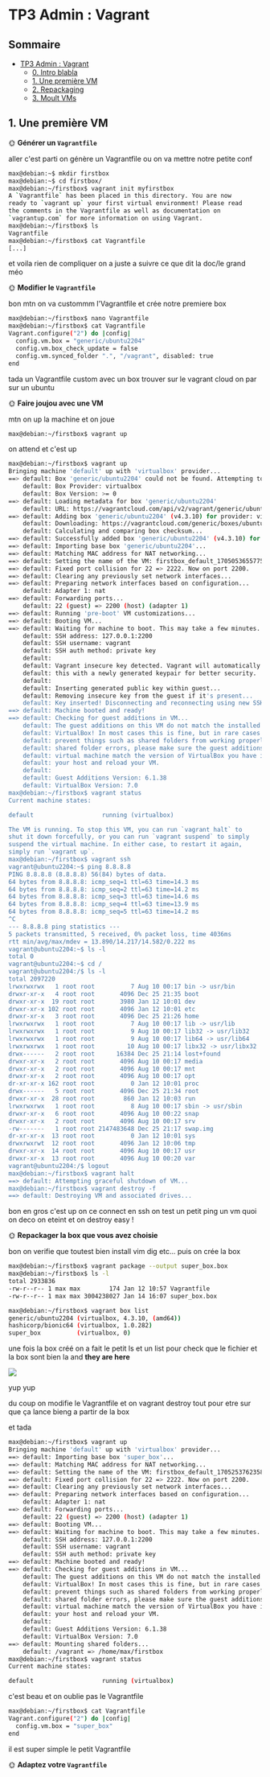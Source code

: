 # TP3 Admin : Vagrant


## Sommaire

- [TP3 Admin : Vagrant](#tp3-admin--vagrant)
  - [0. Intro blabla](#0-intro-blabla)
  - [1. Une première VM](#1-une-première-vm)
  - [2. Repackaging](#2-repackaging)
  - [3. Moult VMs](#3-moult-vms)

## 1. Une première VM

🌞 **Générer un `Vagrantfile`**

aller c'est parti on génère un Vagrantfile ou on va mettre notre petite conf 

```bash
max@debian:~$ mkdir firstbox
max@debian:~$ cd firstbox/
max@debian:~/firstbox$ vagrant init myfirstbox
A `Vagrantfile` has been placed in this directory. You are now
ready to `vagrant up` your first virtual environment! Please read
the comments in the Vagrantfile as well as documentation on
`vagrantup.com` for more information on using Vagrant.
max@debian:~/firstbox$ ls
Vagrantfile
max@debian:~/firstbox$ cat Vagrantfile
[...]
```

et voila rien de compliquer on a juste a suivre ce que dit la doc/le grand méo

🌞 **Modifier le `Vagrantfile`**

bon mtn on va custommm l'Vagrantfile et crée notre premiere box

```bash
max@debian:~/firstbox$ nano Vagrantfile 
max@debian:~/firstbox$ cat Vagrantfile 
Vagrant.configure("2") do |config|
  config.vm.box = "generic/ubuntu2204"
  config.vm.box_check_update = false 
  config.vm.synced_folder ".", "/vagrant", disabled: true
end
```

tada un Vagrantfile custom avec un box trouver sur le vagrant cloud on par sur un ubuntu

🌞 **Faire joujou avec une VM**

mtn on up la machine et on joue

```bash
max@debian:~/firstbox$ vagrant up
```
on attend et c'est up

```bash
max@debian:~/firstbox$ vagrant up
Bringing machine 'default' up with 'virtualbox' provider...
==> default: Box 'generic/ubuntu2204' could not be found. Attempting to find and install...
    default: Box Provider: virtualbox
    default: Box Version: >= 0
==> default: Loading metadata for box 'generic/ubuntu2204'
    default: URL: https://vagrantcloud.com/api/v2/vagrant/generic/ubuntu2204
==> default: Adding box 'generic/ubuntu2204' (v4.3.10) for provider: virtualbox (amd64)
    default: Downloading: https://vagrantcloud.com/generic/boxes/ubuntu2204/versions/4.3.10/providers/virtualbox/amd64/vagrant.box
    default: Calculating and comparing box checksum...
==> default: Successfully added box 'generic/ubuntu2204' (v4.3.10) for 'virtualbox (amd64)'!
==> default: Importing base box 'generic/ubuntu2204'...
==> default: Matching MAC address for NAT networking...
==> default: Setting the name of the VM: firstbox_default_1705053655775_50086
==> default: Fixed port collision for 22 => 2222. Now on port 2200.
==> default: Clearing any previously set network interfaces...
==> default: Preparing network interfaces based on configuration...
    default: Adapter 1: nat
==> default: Forwarding ports...
    default: 22 (guest) => 2200 (host) (adapter 1)
==> default: Running 'pre-boot' VM customizations...
==> default: Booting VM...
==> default: Waiting for machine to boot. This may take a few minutes...
    default: SSH address: 127.0.0.1:2200
    default: SSH username: vagrant
    default: SSH auth method: private key
    default: 
    default: Vagrant insecure key detected. Vagrant will automatically replace
    default: this with a newly generated keypair for better security.
    default: 
    default: Inserting generated public key within guest...
    default: Removing insecure key from the guest if it's present...
    default: Key inserted! Disconnecting and reconnecting using new SSH key...
==> default: Machine booted and ready!
==> default: Checking for guest additions in VM...
    default: The guest additions on this VM do not match the installed version of
    default: VirtualBox! In most cases this is fine, but in rare cases it can
    default: prevent things such as shared folders from working properly. If you see
    default: shared folder errors, please make sure the guest additions within the
    default: virtual machine match the version of VirtualBox you have installed on
    default: your host and reload your VM.
    default: 
    default: Guest Additions Version: 6.1.38
    default: VirtualBox Version: 7.0
max@debian:~/firstbox$ vagrant status
Current machine states:

default                   running (virtualbox)

The VM is running. To stop this VM, you can run `vagrant halt` to
shut it down forcefully, or you can run `vagrant suspend` to simply
suspend the virtual machine. In either case, to restart it again,
simply run `vagrant up`.
max@debian:~/firstbox$ vagrant ssh
vagrant@ubuntu2204:~$ ping 8.8.8.8
PING 8.8.8.8 (8.8.8.8) 56(84) bytes of data.
64 bytes from 8.8.8.8: icmp_seq=1 ttl=63 time=14.3 ms
64 bytes from 8.8.8.8: icmp_seq=2 ttl=63 time=14.2 ms
64 bytes from 8.8.8.8: icmp_seq=3 ttl=63 time=14.6 ms
64 bytes from 8.8.8.8: icmp_seq=4 ttl=63 time=13.9 ms
64 bytes from 8.8.8.8: icmp_seq=5 ttl=63 time=14.2 ms
^C
--- 8.8.8.8 ping statistics ---
5 packets transmitted, 5 received, 0% packet loss, time 4036ms
rtt min/avg/max/mdev = 13.890/14.217/14.582/0.222 ms
vagrant@ubuntu2204:~$ ls -l
total 0
vagrant@ubuntu2204:~$ cd /
vagrant@ubuntu2204:/$ ls -l
total 2097220
lrwxrwxrwx   1 root root          7 Aug 10 00:17 bin -> usr/bin
drwxr-xr-x   4 root root       4096 Dec 25 21:35 boot
drwxr-xr-x  19 root root       3980 Jan 12 10:01 dev
drwxr-xr-x 102 root root       4096 Jan 12 10:01 etc
drwxr-xr-x   3 root root       4096 Dec 25 21:26 home
lrwxrwxrwx   1 root root          7 Aug 10 00:17 lib -> usr/lib
lrwxrwxrwx   1 root root          9 Aug 10 00:17 lib32 -> usr/lib32
lrwxrwxrwx   1 root root          9 Aug 10 00:17 lib64 -> usr/lib64
lrwxrwxrwx   1 root root         10 Aug 10 00:17 libx32 -> usr/libx32
drwx------   2 root root      16384 Dec 25 21:14 lost+found
drwxr-xr-x   2 root root       4096 Aug 10 00:17 media
drwxr-xr-x   2 root root       4096 Aug 10 00:17 mnt
drwxr-xr-x   2 root root       4096 Aug 10 00:17 opt
dr-xr-xr-x 162 root root          0 Jan 12 10:01 proc
drwx------   5 root root       4096 Dec 25 21:34 root
drwxr-xr-x  28 root root        860 Jan 12 10:03 run
lrwxrwxrwx   1 root root          8 Aug 10 00:17 sbin -> usr/sbin
drwxr-xr-x   6 root root       4096 Aug 10 00:22 snap
drwxr-xr-x   2 root root       4096 Aug 10 00:17 srv
-rw-------   1 root root 2147483648 Dec 25 21:17 swap.img
dr-xr-xr-x  13 root root          0 Jan 12 10:01 sys
drwxrwxrwt  12 root root       4096 Jan 12 10:06 tmp
drwxr-xr-x  14 root root       4096 Aug 10 00:17 usr
drwxr-xr-x  13 root root       4096 Aug 10 00:20 var
vagrant@ubuntu2204:/$ logout
max@debian:~/firstbox$ vagrant halt
==> default: Attempting graceful shutdown of VM...
max@debian:~/firstbox$ vagrant destroy -f
==> default: Destroying VM and associated drives...
```

bon en gros c'est up on ce connect en ssh on test un petit ping un vm quoi on deco on eteint et on destroy easy !

🌞 **Repackager la box que vous avez choisie**

bon on verifie que toutest bien install vim dig etc... puis on crée la box

```bash
max@debian:~/firstbox$ vagrant package --output super_box.box
max@debian:~/firstbox$ ls -l
total 2933836
-rw-r--r-- 1 max max        174 Jan 12 10:57 Vagrantfile
-rw-r--r-- 1 max max 3004238027 Jan 14 16:07 super_box.box

max@debian:~/firstbox$ vagrant box list
generic/ubuntu2204 (virtualbox, 4.3.10, (amd64))
hashicorp/bionic64 (virtualbox, 1.0.282)
super_box          (virtualbox, 0)
```

une fois la box créé on a fait le petit ls et un list pour check que le fichier et la box sont bien la and **they are here**

![](/TP-s-linux/TP-admin/TP-3/img/ok.gif)

yup yup

du coup on modifie le Vagrantfile et on vagrant destroy tout pour etre sur que ça lance bieng a partir de la box

et tada

```bash
max@debian:~/firstbox$ vagrant up
Bringing machine 'default' up with 'virtualbox' provider...
==> default: Importing base box 'super_box'...
==> default: Matching MAC address for NAT networking...
==> default: Setting the name of the VM: firstbox_default_1705253762358_57236
==> default: Fixed port collision for 22 => 2222. Now on port 2200.
==> default: Clearing any previously set network interfaces...
==> default: Preparing network interfaces based on configuration...
    default: Adapter 1: nat
==> default: Forwarding ports...
    default: 22 (guest) => 2200 (host) (adapter 1)
==> default: Booting VM...
==> default: Waiting for machine to boot. This may take a few minutes...
    default: SSH address: 127.0.0.1:2200
    default: SSH username: vagrant
    default: SSH auth method: private key
==> default: Machine booted and ready!
==> default: Checking for guest additions in VM...
    default: The guest additions on this VM do not match the installed version of
    default: VirtualBox! In most cases this is fine, but in rare cases it can
    default: prevent things such as shared folders from working properly. If you see
    default: shared folder errors, please make sure the guest additions within the
    default: virtual machine match the version of VirtualBox you have installed on
    default: your host and reload your VM.
    default: 
    default: Guest Additions Version: 6.1.38
    default: VirtualBox Version: 7.0
==> default: Mounting shared folders...
    default: /vagrant => /home/max/firstbox
max@debian:~/firstbox$ vagrant status
Current machine states:

default                   running (virtualbox)
```

c'est beau et on oublie pas le Vagrantfile

```bash
max@debian:~/firstbox$ cat Vagrantfile 
Vagrant.configure("2") do |config|
  config.vm.box = "super_box"
end
```

il est super simple le petit Vagrantfile 

🌞 **Adaptez votre `Vagrantfile`** 


